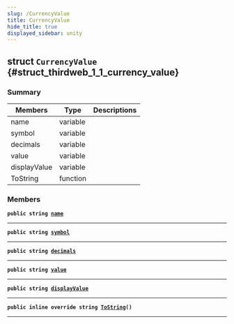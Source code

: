 ```yaml
---
slug: /CurrencyValue
title: CurrencyValue
hide_title: true
displayed_sidebar: unity
---
```


## struct `CurrencyValue` {#struct_thirdweb_1_1_currency_value}

### Summary

| Members | Type | Descriptions |
| ------- | ---- | ------------ |
| name | variable |  |
| symbol | variable |  |
| decimals | variable |  |
| value | variable |  |
| displayValue | variable |  |
| ToString | function |  |

### Members

**`public string `[`name`](#struct_thirdweb_1_1_currency_value_1ac33046105d8e1998b42f6b6069310053)**

---

**`public string `[`symbol`](#struct_thirdweb_1_1_currency_value_1afc8fb23264dca1a13fb5f554ba734b81)**

---

**`public string `[`decimals`](#struct_thirdweb_1_1_currency_value_1a818c5ee6adf149ce72be0ef16b8c0179)**

---

**`public string `[`value`](#struct_thirdweb_1_1_currency_value_1a5e7d1d5d0f0e8b3303508bfa67bba82a)**

---

**`public string `[`displayValue`](#struct_thirdweb_1_1_currency_value_1a8fe2ca9ff5a00167aae223eaeb215a58)**

---

**`public inline override string `[`ToString`](#struct_thirdweb_1_1_currency_value_1ad7aa4254180d66c9dbaae7095fb51f35)`()`**

---

